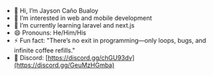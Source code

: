 - 👋 Hi, I’m Jayson Caño Bualoy
- 👀 I’m interested in web and mobile development
- 🌱 I’m currently learning laravel and next.js
- 😄 Pronouns: He/Him/His
- ⚡ Fun fact: "There’s no exit in programming—only loops, bugs, and infinite coffee refills."
- 💾 Discord: [https://discord.gg/chGU93dv](https://discord.gg/GeuMzHGmba)
<!---
[Telegram](https://t.me/+1ClwhNCAGkBkYWM1) 
- 📫 How to reach me [Facebook](www.facebook.com/profile.php?id=100012294751962) 
itsmejcb/itsmejcb is a ✨ special ✨ repository because its `README.md` (this file) appears on your GitHub profile.
You can click the Preview link to take a look at your changes.
--->
